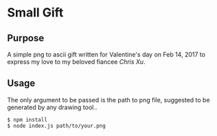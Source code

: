 Small Gift
==========

Purpose
-------
A simple png to ascii gift written for Valentine's day on Feb 14, 2017 to express my love to my beloved fiancee *Chris Xu*. 

Usage
-----
The only argument to be passed is the path to png file, suggested to be generated by any drawing tool..

    $ npm install
    $ node index.js path/to/your.png


